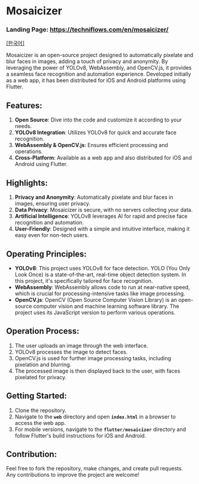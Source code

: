 # Mosaicizer

### Landing Page: https://techniflows.com/en/mosaicizer/
[[한국어]](README-kor.md)

Mosaicizer is an open-source project designed to automatically pixelate and blur faces in images, adding a touch of privacy and anonymity. By leveraging the power of YOLOv8, WebAssembly, and OpenCV.js, it provides a seamless face recognition and automation experience. Developed initially as a web app, it has been distributed for iOS and Android platforms using Flutter.

## **Features:**

1. **Open Source**: Dive into the code and customize it according to your needs.
2. **YOLOv8 Integration**: Utilizes YOLOv8 for quick and accurate face recognition.
3. **WebAssembly & OpenCV.js**: Ensures efficient processing and operations.
4. **Cross-Platform**: Available as a web app and also distributed for iOS and Android using Flutter.

## **Highlights:**

1. **Privacy and Anonymity**: Automatically pixelate and blur faces in images, ensuring user privacy.
2. **Data Privacy**: Mosaicizer is secure, with no servers collecting your data.
3. **Artificial Intelligence**: YOLOv8 leverages AI for rapid and precise face recognition and automation.
4. **User-Friendly**: Designed with a simple and intuitive interface, making it easy even for non-tech users.

## **Operating Principles:**

- **YOLOv8**: This project uses YOLOv8 for face detection. YOLO (You Only Look Once) is a state-of-the-art, real-time object detection system. In this project, it's specifically tailored for face recognition.
- **WebAssembly**: WebAssembly allows code to run at near-native speed, which is crucial for processing-intensive tasks like image processing.
- **OpenCV.js**: OpenCV (Open Source Computer Vision Library) is an open-source computer vision and machine learning software library. The project uses its JavaScript version to perform various operations.

## **Operation Process:**

1. The user uploads an image through the web interface.
2. YOLOv8 processes the image to detect faces.
3. OpenCV.js is used for further image processing tasks, including pixelation and blurring.
4. The processed image is then displayed back to the user, with faces pixelated for privacy.

## **Getting Started:**

1. Clone the repository.
2. Navigate to the **`web`** directory and open **`index.html`** in a browser to access the web app.
3. For mobile versions, navigate to the **`flutter/mosaicizer`** directory and follow Flutter's build instructions for iOS and Android.

## **Contribution:**

Feel free to fork the repository, make changes, and create pull requests. Any contributions to improve the project are welcome!
